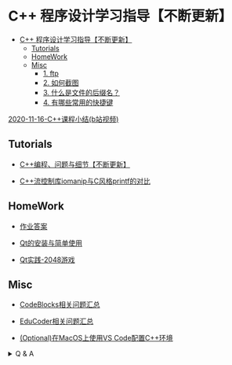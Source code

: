 # C++ 程序设计学习指导【不断更新】

- [C++ 程序设计学习指导【不断更新】](#c-程序设计学习指导不断更新)
  - [Tutorials](#tutorials)
  - [HomeWork](#homework)
  - [Misc](#misc)
    - [1. ftp](#1-ftp)
    - [2. 如何截图](#2-如何截图)
    - [3. 什么是文件的后缀名？](#3-什么是文件的后缀名)
    - [4. 有哪些常用的快捷键](#4-有哪些常用的快捷键)

[2020-11-16-C++课程小结(b站视频)](https://www.bilibili.com/video/BV1mt4y1a71t/)

## Tutorials

 * [C++编程、问题与细节【不断更新】](https://gitee.com/OneForward/TACpp/blob/gitee/tutorials/Cpp.md)
 
  * [C++流控制库iomanip与C风格printf的对比](https://gitee.com/OneForward/TACpp/blob/gitee/tutorials/CppFormat.md)


## HomeWork

* [作业答案](https://gitee.com/OneForward/TACpp/blob/gitee/tutorials/codes/README.md)

 * [Qt的安装与简单使用](https://gitee.com/OneForward/TACpp/blob/gitee/tutorials/qt-install.md)

 * [Qt实践-2048游戏](https://gitee.com/OneForward/TACpp/blob/gitee/tutorials/qt-2048-v1.md)


## Misc

 * [CodeBlocks相关问题汇总](https://gitee.com/OneForward/TACpp/blob/gitee/tutorials/CodeBlocks.md)

 * [EduCoder相关问题汇总](https://gitee.com/OneForward/TACpp/blob/gitee/tutorials/EduCoder.md)

 * [(Optional)在MacOS上使用VS Code配置C++环境](https://code.visualstudio.com/docs/cpp/config-clang-mac)




<details>
  <summary> Q & A  </summary>

### 1. ftp

如何使用 ftp?

电脑上输入 `win` + `e` 打开资源管理器(其中win键是一个形状像“田”的键)，然后在快速访问中输入ftp地址，例如 ftp://public.sjtu.edu.cn ，之后输入账号密码即可。一般不要勾选保存密码。

![](tutorials/imgs/ftp_start.png)

![](tutorials/imgs/ftp_url.png)

### 2. 如何截图

学习截图快捷键可以让同学们更方便的截图询问助教问题。不提倡使用手机拍电脑屏幕的方式提问。

win10 上原生自带截图

- 快捷键 `Win Shift S` 
- 键盘上的 `PrtSc` 键

- 微信的 `Alt A` 
- Tim/QQ 的 `Ctrl Alt A`

### 3. 什么是文件的后缀名？

> 什么是.cpp文件啊？我在文件管理器/我在Codeblocks工程里面没有看到有.cpp文件和.h文件啊，如何查看文件后缀名呢？

在文件资源管理器中，在【查看】选项中勾选文件扩展名，就可以显示文件后缀名了。

![](tutorials/imgs/file_ext.png)

### 4. 有哪些常用的快捷键

* `Ctrl S` ： 保存
* `Ctrl A` ： 全选
* `Ctrl C` ： 复制
* `Ctrl V` ： 粘贴
* `Ctrl Z` ： 撤销
* `Ctrl Y` ： 恢复

</details>

